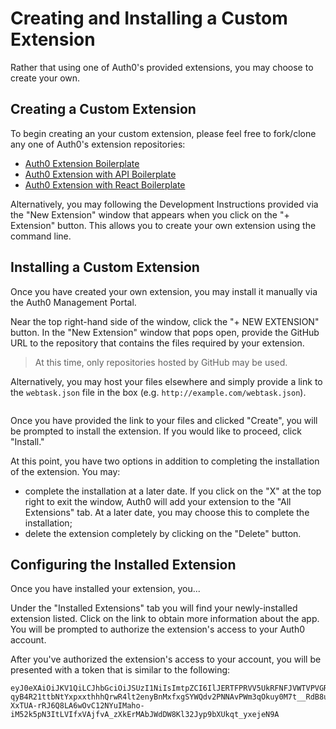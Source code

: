 # Creating and Installing a Custom Extension

Rather that using one of Auth0's provided extensions, you may choose to create your own.

## Creating a Custom Extension
To begin creating an your custom extension, please feel free to fork/clone any one of Auth0's extension repositories:

- [Auth0 Extension Boilerplate](https://github.com/auth0/auth0-extension-boilerplate)
- [Auth0 Extension with API Boilerplate](https://github.com/auth0/auth0-extension-boilerplate-with-api)
- [Auth0 Extension with React Boilerplate](https://github.com/auth0/auth0-extension-boilerplate-with-react)

Alternatively, you may following the Development Instructions provided via the "New Extension" window that appears when you click on the "+ Extension" button. This allows you to create your own extension using the command line.

## Installing a Custom Extension
Once you have created your own extension, you may install it manually via the Auth0 Management Portal.

Near the top right-hand side of the window, click the "+ NEW EXTENSION" button. In the "New Extension" window that pops open, provide the GitHub URL to the repository that contains the files required by your extension.

> At this time, only repositories hosted by GitHub may be used.

Alternatively, you may host your files elsewhere and simply provide a link to the `webtask.json` file in the box (e.g. `http://example.com/webtask.json`).

![]()

Once you have provided the link to your files and clicked "Create", you will be prompted to install the extension. If you would like to proceed, click "Install."

At this point, you have two options in addition to completing the installation of the extension. You may:

- complete the installation at a later date. If you click on the "X" at the top right to exit the window, Auth0 will add your extension to the "All Extensions" tab. At a later date, you may choose this to complete the installation;
- delete the extension completely by clicking on the "Delete" button.

## Configuring the Installed Extension

Once you have installed your extension, you...

Under the "Installed Extensions" tab you will find your newly-installed extension listed. Click on the link to obtain more information about the app. You will be prompted to authorize the extension's access to your Auth0 account.

After you've authorized the extension's access to your account, you will be presented with a token that is similar to the following:

```
eyJ0eXAiOiJKV1QiLCJhbGciOiJSUzI1NiIsImtpZCI6IlJERTFPRVV5UkRFNFJVWTVPVGRCT0RNM09UZ3hNRUpFTWtGQ01VUkZRVGcxTlRVeFJERkRSQSJ9.eyJpc3MiOiJodHRwczovL2F1dGgwLmF1dGgwLmNvbS8iLCJzdWIiOiJnb29nbGUtYXBwc3xrYXRpZUBhdXRoMC5jb20iLCJhdWQiOlsiaHR0cHM6Ly9hdXRoMHVzZXIuYXV0aDAuY29tL2FwaS92Mi8iLCJodHRwczovL2F1dGgwLmF1dGgwLmNvbS91c2VyaW5mbyJdLCJhenAiOiJodHRwczovL3NhbmRib3guaXQuYXV0aDAuY29tL2FwaS9ydW4vYXV0aDB1c2VyL2F1dGgwLWV4dGVuc2lvbi1ib2lsZXJwbGF0ZSIsImV4cCI6MTQ1ODg3MTE5MywiaWF0IjoxNDU4ODM1MTkzLCJzY29wZSI6InJlYWQ6Y29ubmVjdGlvbnMgb3BlbmlkIHByb2ZpbGUifQ.GJgPrH_s0_u3wRdHvlvvoOm0wyA6JLFEa8R_gfAyu08wQiGVGNtnvyG1wWAEHk7ALnhDHn3O-qyB4R21ttbNtYxpxxthhhQrwR4lt2enyBnMxfxgSYWQdv2PNNAvPWm3qOkuy0M7t__RdB8utajsd4OALB0M6v8hqmkinXguTy0YL7lQzWajHzEcuR9QwKeoIPwTRRWQOrea4Z9bGhhWsIrdUmCCSevlxGPm2ol0HTDHqSwB_oDYmG7GDqZ-XxTUA-rRJ6Q8LA6wOvC12NYuIMaho-iM52k5pN3ItLVIfxVAjfvA_zXkErMAbJWdDW8Kl32Jyp9bXUkqt_yxejeN9A
```

